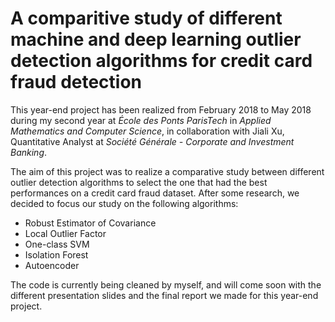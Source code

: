 # A comparitive study of different machine and deep learning outlier detection algorithms for credit card fraud detection

This year-end project has been realized from February 2018 to May 2018 during my second year at *École des Ponts ParisTech* in _Applied Mathematics and Computer Science_, in collaboration with Jiali Xu, Quantitative Analyst at *Société Générale - Corporate and Investment Banking*.

The aim of this project was to realize a comparative study between different outlier detection algorithms to select the one that had the best performances on a credit card fraud dataset. After some research, we decided to focus our study on the following algorithms:
- Robust Estimator of Covariance
- Local Outlier Factor
- One-class SVM
- Isolation Forest
- Autoencoder

The code is currently being cleaned by myself, and will come soon with the different presentation slides and the final report we made for this year-end project.
